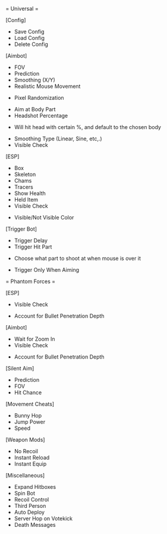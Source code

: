= Universal =

[Config]
* Save Config
* Load Config
* Delete Config

[Aimbot]
* FOV
* Prediction
* Smoothing (X/Y)
* Realistic Mouse Movement
- Pixel Randomization
* Aim at Body Part
* Headshot Percentage
- Will hit head with certain %, and default to the chosen body 
* Smoothing Type (Linear, Sine, etc,.)
* Visible Check

[ESP]
* Box
* Skeleton
* Chams
* Tracers
* Show Health
* Held Item
* Visible Check
- Visible/Not Visible Color

[Trigger Bot]
* Trigger Delay
* Trigger Hit Part
- Choose what part to shoot at when mouse is over it
* Trigger Only When Aiming



= Phantom Forces =

[ESP]
* Visible Check
- Account for Bullet Penetration Depth

[Aimbot]
* Wait for Zoom In
* Visible Check
- Account for Bullet Penetration Depth

[Silent Aim]
* Prediction
* FOV
* Hit Chance

[Movement Cheats]
* Bunny Hop
* Jump Power
* Speed

[Weapon Mods]
* No Recoil
* Instant Reload
* Instant Equip

[Miscellaneous]
* Expand Hitboxes
* Spin Bot
* Recoil Control
* Third Person
* Auto Deploy
* Server Hop on Votekick
* Death Messages
